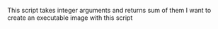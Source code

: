 This script takes integer arguments and returns sum of them
I want to create an executable image with this script